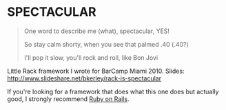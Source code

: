 SPECTACULAR
===========

> One word to describe me (what), spectacular, YES!
>
> So stay calm shorty, when you see that palmed .40 (.40?)
>
> I'll pop it slow, you'll rock and roll, like Bon Jovi

Little Rack framework I wrote for BarCamp Miami 2010.  Slides: http://www.slideshare.net/bkerley/rack-is-spectacular

If you're looking for a framework that does what this one does
but actually good, I strongly recommend
[Ruby on Rails](http://rubyonrails.org).
